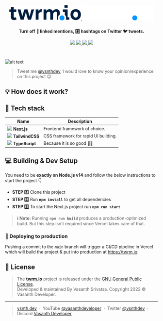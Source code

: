 <h5 align="center">
    <a href="https://twrm.io#gh-light-mode-only" target="_blank" rel="noopener">
        <img src="public/logoLight.svg" alt="twrm.io" height="50">
    </a>
    <a href="https://twrm.io#gh-dark-mode-only" target="_blank" rel="noopener">
        <img src="public/logoDark.svg" alt="twrm.io" height="50">
    </a>
</h5>
<p align="center"><strong>Turn off 🔗 linked mentions, #️⃣ hashtags on Twitter 🐦 tweets.</strong></p>
<p align="center">
    <a target="_blank" rel="noopener">
        <img src="https://img.shields.io/badge/Vercel-2F2625?style=flat-square&logo=vercel&logoColor=white">
    </a>
    <a href="https://github.com/vsnthdev/twrm.io/issues">
        <img src="https://img.shields.io/github/issues/vsnthdev/twrm.io.svg?style=flat-square">
    </a>
    <a href="https://github.com/vsnthdev/twrm.io/commits/main">
        <img src="https://img.shields.io/github/last-commit/vsnthdev/twrm.io.svg?style=flat-square">
    </a>
    <a href="https://vas.cx/discord">
        <img src="https://img.shields.io/discord/600920475341946893?color=5865F2&label=Discord&logo=discord&logoColor=white&style=flat-square">
    </a>
</p>
<br>

![alt text](public/demo.gif)

<!-- header -->

<!-- full description -->

> Tweet me <a target="_blank" rel="noopener" href="https://vas.cx/twitter">@vsnthdev</a>, I would love to know your opinion/experience on this project 😍

<!-- ## 📘 Usage -->

<!-- ## 🛠 Tooling -->

<!-- section:how-it-works -->

## 💡 How does it work?

<!-- section:end:how-it-works -->

## 🔮 Tech stack

| Name | Description |
| --- | --- |
| <img height="15" src="https://cdn.worldvectorlogo.com/logos/next-js.svg"> **Next.js** | Frontend framework of choice. |
| <img height="15" src="https://www.svgrepo.com/show/354431/tailwindcss-icon.svg"> **TailwindCSS** | CSS framework for rapid UI building. |
| <img height="15" src="https://www.svgrepo.com/show/354478/typescript-icon.svg"> **TypeScript** | Because it is so good 🤷‍♂️ |

## 💻 Building & Dev Setup

You need to be **exactly on Node.js v14** and follow the below instructions to start the project 👇

- **STEP 1️⃣**  Clone this project
- **STEP 2️⃣**  Run **`npm install`** to get all dependencies
- **STEP 3️⃣**  To start the Next.js project run **`npm run start`**

> **ℹ️ Note:** Running **`npm run build`** produces a production-optimized build. But this step isn't required since Vercel takes care of that.

### 🚀 Deploying to production

Pushing a commit to the `main` branch will trigger a CI/CD pipeline in Vercel which will build the project & put into production at https://twrm.io.

<!-- footer -->

## 📰 License

> The **[twrm.io](https://twrm.io)** project is released under the [GNU General Public License](LICENSE.md). <br> Developed &amp; maintained By Vasanth Srivatsa. Copyright 2022 © Vasanth Developer.
<hr>

> <a href="https://vsnth.dev" target="_blank" rel="noopener">vsnth.dev</a> &nbsp;&middot;&nbsp;
> YouTube <a href="https://vas.cx/videos" target="_blank" rel="noopener">@vasanthdeveloper</a> &nbsp;&middot;&nbsp;
> Twitter <a href="https://vas.cx/twitter" target="_blank" rel="noopener">@vsnthdev</a> &nbsp;&middot;&nbsp;
> Discord <a href="https://vas.cx/discord" target="_blank" rel="noopener">Vasanth Developer</a>
